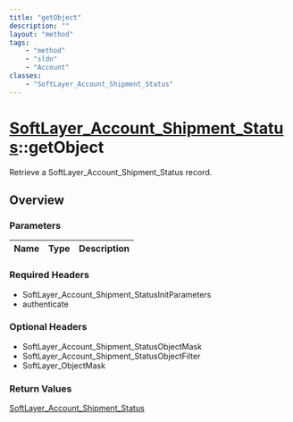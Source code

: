 ```yaml
---
title: "getObject"
description: ""
layout: "method"
tags:
    - "method"
    - "sldn"
    - "Account"
classes:
    - "SoftLayer_Account_Shipment_Status"
---
```

# [SoftLayer_Account_Shipment_Status](/reference/services/SoftLayer_Account_Shipment_Status)::getObject

Retrieve a SoftLayer_Account_Shipment_Status record.


## Overview 


### Parameters 
|Name | Type | Description |
| --- | --- | --- |


### Required Headers
* SoftLayer_Account_Shipment_StatusInitParameters
* authenticate

### Optional Headers
* SoftLayer_Account_Shipment_StatusObjectMask
* SoftLayer_Account_Shipment_StatusObjectFilter
* SoftLayer_ObjectMask

### Return Values
<a href='/reference/datatypes/SoftLayer_Account_Shipment_Status'>SoftLayer_Account_Shipment_Status </a>

